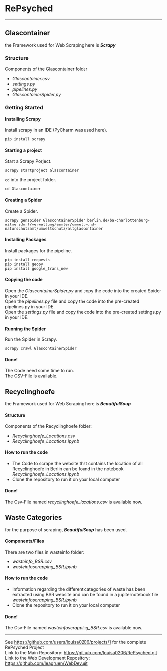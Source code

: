 # RePsyched
***

## Glascontainer
the Framework used for Web Scraping here is ***Scrapy***

### Structure
Components of the Glascontainer folder
* *Glascontainer.csv*
* *settings.py* 
* *pipelines.py*
* *GlascontainerSpider.py*

### Getting Started
#### Installing Scrapy
Install scrapy in an IDE (PyCharm was used here).
```
pip install scrapy
```
#### Starting a project
Start a Scrapy Porject.
```
scrapy startproject Glascontainer
```
`cd` into the project folder.
```
cd Glascontainer
```
#### Creating a Spider
Create a Spider.
```
scrapy genspider GlascontainerSpider berlin.de/ba-charlottenburg-wilmersdorf/verwaltung/aemter/umwelt-und-naturschutzamt/umweltschutz/altglascontainer
```
#### Installing Packages
Install packages for the pipeline.
```
pip install requests
pip install geopy
pip install google_trans_new
```
#### Copying the code
Open the *GlascontainerSpider.py* and copy the code into the created Spider in your IDE.\
Open the *pipelines.py* file and copy the code into the pre-created pipelines.py in your IDE.\
Open the *settings.py* file and copy the code into the pre-created settings.py in your IDE.

#### Running the Spider
Run the Spider in Scrapy.
```
scrapy crawl GlascontainerSpider
```
#### Done!
The Code need some time to run.\
The CSV-File is available.





## Recyclinghoefe
the Framework used for Web Scraping here is ***BeautifulSoup***

#### Structure
Components of the Recyclinghoefe folder:
* *Recyclinghoefe_Locations.csv*
* *Recyclinghoefe_Locations.ipynb*

#### How to run the code
* The Code to scrape the website that contains the location of all Recyclinghoefe in Berlin can be found in the notebook *Recyclinghoefe_Locations.ipynb*
* Clone the repository to run it on your local computer

#### Done!
The Csv-File named *recyclinghoefe_locations.csv* is available now.




## Waste Categories
for the purpose of scraping, ***BeautifulSoup*** has been used.

#### Components/Files
There are two files in wasteinfo folder:
* *wasteinfo_BSR.csv*
* *wasteinfoscrapping_BSR.ipynb*

#### How to run the code
* Information regarding the different categories of waste has been extracted using BSR website and can be found in a jupiternotebook file *wasteinfoscrapping_BSR.ipynb*
* Clone the repository to run it on your local computer

#### Done!
The Csv-File named *wasteinfoscrapping_BSR.csv* is available now.

***
See https://github.com/users/louisa0206/projects/1 for the complete RePsyched Project\
Link to the Main Repository: https://github.com/louisa0206/RePsyched.git \
Link to the Web Development Repository: https://github.com/leagruen/WebDev.git
